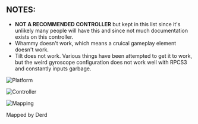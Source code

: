 ## NOTES:

* **NOT A RECOMMENDED CONTROLLER** but kept in this list since it's unlikely many people will have this and since not much documentation exists on this controller.
* Whammy doesn't work, which means a cruical gameplay element doesn't work.
* Tilt does not work. Various things have been attempted to get it to work, but the weird gyroscope configuration does not work well with RPCS3 and constantly inputs garbage.

![Platform](https://raw.githubusercontent.com/carlmylo/rb3-pc/TheGreatSplit/assets/images/instruments/pc.png "Platform") 

![Controller](https://raw.githubusercontent.com/carlmylo/rb3-pc/TheGreatSplit/assets/images/instruments/pcghwtcontroller.png "Controller") 

![Mapping](https://raw.githubusercontent.com/carlmylo/rb3-pc/TheGreatSplit/assets/images/instruments/pcghwtmapping.png "Mapping") 

Mapped by Derd
